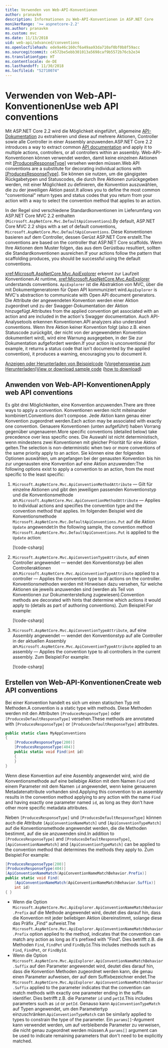 ```yaml
---
title: Verwenden von Web-API-Konventionen
author: pranavkm
description: Informationen zu Web-API-Konventionen in ASP.NET Core
monikerRange: '>= aspnetcore-2.2'
ms.author: pranavkm
ms.custom: mvc
ms.date: 11/13/2018
uid: web-api/advanced/conventions
ms.openlocfilehash: ede9a46c160cf6a49aa93da710af0bf0b8f59acc
ms.sourcegitcommit: c4572be5ebb301013a5698caf9b5572b76cb2e34
ms.translationtype: HT
ms.contentlocale: de-DE
ms.lasthandoff: 11/30/2018
ms.locfileid: "52710074"
---
```

# <a name="use-web-api-conventions"></a><span data-ttu-id="85a9b-103">Verwenden von Web-API-Konventionen</span><span class="sxs-lookup"><span data-stu-id="85a9b-103">Use web API conventions</span></span>

<span data-ttu-id="85a9b-104">Mit ASP.NET Core 2.2 wird die Möglichkeit eingeführt, allgemeine [API-Dokumentation](xref:tutorials/web-api-help-pages-using-swagger) zu extrahieren und diese auf mehrere Aktionen, Controller sowie alle Controller in einer Assembly anzuwenden.</span><span class="sxs-lookup"><span data-stu-id="85a9b-104">ASP.NET Core 2.2 introduces a way to extract common [API documentation](xref:tutorials/web-api-help-pages-using-swagger) and apply it to multiple actions, controllers, or all controllers within an assembly.</span></span> <span data-ttu-id="85a9b-105">Web-API-Konventionen können verwendet werden, damit keine einzelnen Aktionen mit [[ProducesResponseType]](xref:Microsoft.AspNetCore.Mvc.ProducesResponseTypeAttribute) versehen werden müssen.</span><span class="sxs-lookup"><span data-stu-id="85a9b-105">Web API conventions are a substitute for decorating individual actions with [[ProducesResponseType]](xref:Microsoft.AspNetCore.Mvc.ProducesResponseTypeAttribute).</span></span> <span data-ttu-id="85a9b-106">Sie können sie nutzen, um die gängigsten Rückgabetypen und Statuscodes, die durch Ihre Aktionen zurückgegeben werden, mit einer Möglichkeit zu definieren, die Konvention auszuwählen, die zu der jeweiligen Aktion passt.</span><span class="sxs-lookup"><span data-stu-id="85a9b-106">It allows you to define the most common "conventional" return types and status codes that you return from your action with a way to select the convention method that applies to an action.</span></span>

<span data-ttu-id="85a9b-107">In der Regel sind verschiedene Standardkonventionen im Lieferumfang von ASP.NET Core MVC 2.2 enthalten (`Microsoft.AspNetCore.Mvc.DefaultApiConventions`).</span><span class="sxs-lookup"><span data-stu-id="85a9b-107">By default, ASP.NET Core MVC 2.2 ships with a set of default conventions, `Microsoft.AspNetCore.Mvc.DefaultApiConventions`.</span></span> <span data-ttu-id="85a9b-108">Diese Konventionen basieren auf dem Controller, dessen Gerüst ASP.NET Core erstellt.</span><span class="sxs-lookup"><span data-stu-id="85a9b-108">The conventions are based on the controller that ASP.NET Core scaffolds.</span></span> <span data-ttu-id="85a9b-109">Wenn Ihre Aktionen dem Muster folgen, das aus dem Gerüstbau resultiert, sollten die Standardkonventionen ausreichen.</span><span class="sxs-lookup"><span data-stu-id="85a9b-109">If your actions follow the pattern that scaffolding produces, you should be successful using the default conventions.</span></span>

<span data-ttu-id="85a9b-110"><xref:Microsoft.AspNetCore.Mvc.ApiExplorer> erkennt zur Laufzeit Konventionen.</span><span class="sxs-lookup"><span data-stu-id="85a9b-110">At runtime, <xref:Microsoft.AspNetCore.Mvc.ApiExplorer> understands conventions.</span></span> <span data-ttu-id="85a9b-111">`ApiExplorer` ist die Abstraktion von MVC, über die mit Dokumentgeneratoren für Open API kommuniziert wird.</span><span class="sxs-lookup"><span data-stu-id="85a9b-111">`ApiExplorer` is MVC's abstraction to communicate with Open API document generators.</span></span> <span data-ttu-id="85a9b-112">Die Attribute der angewendeten Konvention werden einer Aktion zugeordnet und zu der Swagger-Dokumentation der Aktion hinzugefügt.</span><span class="sxs-lookup"><span data-stu-id="85a9b-112">Attributes from the applied convention get associated with an action and are included in the action's Swagger documentation.</span></span> <span data-ttu-id="85a9b-113">Auch API-Analysetools erkennen Konventionen.</span><span class="sxs-lookup"><span data-stu-id="85a9b-113">API analyzers also understand conventions.</span></span> <span data-ttu-id="85a9b-114">Wenn Ihre Aktion keiner Konvention folgt (also z.B. einen Statuscode zurückgibt, der nicht von der angewendeten Konvention dokumentiert wird), wird eine Warnung ausgegeben, in der Sie zur Dokumentation aufgefordert werden.</span><span class="sxs-lookup"><span data-stu-id="85a9b-114">If your action is unconventional (for example, it returns a status code that isn't documented by the applied convention), it produces a warning, encouraging you to document it.</span></span>

<span data-ttu-id="85a9b-115">[Anzeigen oder Herunterladen von Beispielcode](https://github.com/aspnet/Docs/tree/master/aspnetcore/web-api/advanced/conventions/sample) ([Vorgehensweise zum Herunterladen](xref:index#how-to-download-a-sample))</span><span class="sxs-lookup"><span data-stu-id="85a9b-115">[View or download sample code](https://github.com/aspnet/Docs/tree/master/aspnetcore/web-api/advanced/conventions/sample) ([how to download](xref:index#how-to-download-a-sample))</span></span>

## <a name="apply-web-api-conventions"></a><span data-ttu-id="85a9b-116">Anwenden von Web-API-Konventionen</span><span class="sxs-lookup"><span data-stu-id="85a9b-116">Apply web API conventions</span></span>

<span data-ttu-id="85a9b-117">Es gibt drei Möglichkeiten, eine Konvention anzuwenden.</span><span class="sxs-lookup"><span data-stu-id="85a9b-117">There are three ways to apply a convention.</span></span> <span data-ttu-id="85a9b-118">Konventionen werden nicht miteinander kombiniert.</span><span class="sxs-lookup"><span data-stu-id="85a9b-118">Conventions don't compose.</span></span> <span data-ttu-id="85a9b-119">Jede Aktion kann genau einer Konvention zugeordnet werden.</span><span class="sxs-lookup"><span data-stu-id="85a9b-119">Each action may be associated with exactly one convention.</span></span> <span data-ttu-id="85a9b-120">Genauere Konventionen (unten aufgeführt) haben Vorrang gegenüber ungenaueren.</span><span class="sxs-lookup"><span data-stu-id="85a9b-120">More specific conventions (detailed below) take precedence over less specific ones.</span></span> <span data-ttu-id="85a9b-121">Die Auswahl ist nicht deterministisch, wenn mindestens zwei Konventionen mit gleicher Priorität für eine Aktion gelten.</span><span class="sxs-lookup"><span data-stu-id="85a9b-121">The selection is non-deterministic when two or more conventions of the same priority apply to an action.</span></span> <span data-ttu-id="85a9b-122">Sie können eine der folgenden Optionen auswählen, um angefangen bei der genausten Konvention bis hin zur ungenausten eine Konvention auf eine Aktion anzuwenden:</span><span class="sxs-lookup"><span data-stu-id="85a9b-122">The following options exist to apply a convention to an action, from the most specific to the least specific:</span></span>

1. <span data-ttu-id="85a9b-123">`Microsoft.AspNetCore.Mvc.ApiConventionMethodAttribute` &mdash; Gilt für einzelne Aktionen und gibt den jeweiligen passenden Konventionstyp und die Konventionsmethode an.</span><span class="sxs-lookup"><span data-stu-id="85a9b-123">`Microsoft.AspNetCore.Mvc.ApiConventionMethodAttribute` &mdash; Applies to individual actions and specifies the convention type and the convention method that applies.</span></span> <span data-ttu-id="85a9b-124">Im folgenden Beispiel wird die Konventionsmethode `Microsoft.AspNetCore.Mvc.DefaultApiConventions.Put` auf die Aktion `Update` angewendet:</span><span class="sxs-lookup"><span data-stu-id="85a9b-124">In the following sample, the convention method `Microsoft.AspNetCore.Mvc.DefaultApiConventions.Put` is applied to the `Update` action:</span></span>

    [!code-csharp[](conventions/sample/Controllers/ContactsConventionController.cs?name=apiconventionmethod&highlight=2-3)]

1. <span data-ttu-id="85a9b-125">`Microsoft.AspNetCore.Mvc.ApiConventionTypeAttribute`, auf einen Controller angewendet &mdash; wendet den Konventionstyp bei allen Controlleraktionen an.</span><span class="sxs-lookup"><span data-stu-id="85a9b-125">`Microsoft.AspNetCore.Mvc.ApiConventionTypeAttribute` applied to a controller &mdash; Applies the convention type to all actions on the controller.</span></span> <span data-ttu-id="85a9b-126">Konventionsmethoden werden mit Hinweisen dazu versehen, für welche Aktionen sie jeweils anzuwenden sind (werden als Teil von Konventionen zur Dokumenterstellung zugewiesen).</span><span class="sxs-lookup"><span data-stu-id="85a9b-126">Convention methods are decorated with hints that determine which actions it would apply to (details as part of authoring conventions).</span></span> <span data-ttu-id="85a9b-127">Zum Beispiel:</span><span class="sxs-lookup"><span data-stu-id="85a9b-127">For example:</span></span>

    [!code-csharp[](conventions/sample/Controllers/ContactsConventionController.cs?name=apiconventiontypeattribute)]

1. <span data-ttu-id="85a9b-128">`Microsoft.AspNetCore.Mvc.ApiConventionTypeAttribute`, auf eine Assembly angewendet &mdash; wendet den Konventionstyp auf alle Controller in der aktuellen Assembly an.</span><span class="sxs-lookup"><span data-stu-id="85a9b-128">`Microsoft.AspNetCore.Mvc.ApiConventionTypeAttribute` applied to an assembly &mdash; Applies the convention type to all controllers in the current assembly.</span></span> <span data-ttu-id="85a9b-129">Zum Beispiel:</span><span class="sxs-lookup"><span data-stu-id="85a9b-129">For example:</span></span>

    [!code-csharp[](conventions/sample/Startup.cs?name=apiconventiontypeattribute)]

## <a name="create-web-api-conventions"></a><span data-ttu-id="85a9b-130">Erstellen von Web-API-Konventionen</span><span class="sxs-lookup"><span data-stu-id="85a9b-130">Create web API conventions</span></span>

<span data-ttu-id="85a9b-131">Bei einer Konvention handelt es sich um einen statischen Typ mit Methoden.</span><span class="sxs-lookup"><span data-stu-id="85a9b-131">A convention is a static type with methods.</span></span> <span data-ttu-id="85a9b-132">Diese Methoden werden mit den Attributen `[ProducesResponseType]` oder `[ProducesDefaultResponseType]` versehen.</span><span class="sxs-lookup"><span data-stu-id="85a9b-132">These methods are annotated with `[ProducesResponseType]` or `[ProducesDefaultResponseType]` attributes.</span></span>

```csharp
public static class MyAppConventions
{
    [ProducesResponseType(200)]
    [ProducesResponseType(404)]
    public static void Find(int id)
    {
    }
}
```

<span data-ttu-id="85a9b-133">Wenn diese Konvention auf eine Assembly angewendet wird, wird die Konventionsmethode auf eine beliebige Aktion mit dem Namen `Find` und einem Parameter mit dem Namen `id` angewendet, wenn keine genaueren Metadatenattribute vorhanden sind.</span><span class="sxs-lookup"><span data-stu-id="85a9b-133">Applying this convention to an assembly results in the convention method applying to any action with the name `Find` and having exactly one parameter named `id`, as long as they don't have other more specific metadata attributes.</span></span>

<span data-ttu-id="85a9b-134">Neben `[ProducesResponseType]` und `[ProducesDefaultResponseType]` können auch die Attribute `[ApiConventionNameMatch]` und `[ApiConventionTypeMatch]` auf die Konventionsmethode angewendet werden, die die Methoden bestimmt, auf die sie anzuwenden sind.</span><span class="sxs-lookup"><span data-stu-id="85a9b-134">In addition to `[ProducesResponseType]` and `[ProducesDefaultResponseType]`, `[ApiConventionNameMatch]` and `[ApiConventionTypeMatch]` can be applied to the convention method that determines the methods they apply to.</span></span> <span data-ttu-id="85a9b-135">Zum Beispiel:</span><span class="sxs-lookup"><span data-stu-id="85a9b-135">For example:</span></span>

```csharp
[ProducesResponseType(200)]
[ProducesResponseType(404)]
[ApiConventionNameMatch(ApiConventionNameMatchBehavior.Prefix)]
public static void Find(
    [ApiConventionNameMatch(ApiConventionNameMatchBehavior.Suffix)]
    int id)
{ }
```

* <span data-ttu-id="85a9b-136">Wenn die Option `Microsoft.AspNetCore.Mvc.ApiExplorer.ApiConventionNameMatchBehavior.Prefix` auf die Methode angewendet wird, deutet dies darauf hin, dass die Konvention mit jeder beliebigen Aktion übereinstimmt, solange diese das Präfix „Find“ aufweist.</span><span class="sxs-lookup"><span data-stu-id="85a9b-136">The `Microsoft.AspNetCore.Mvc.ApiExplorer.ApiConventionNameMatchBehavior.Prefix` option applied to the method, indicates that the convention can match any action as long as it's prefixed with "Find".</span></span> <span data-ttu-id="85a9b-137">Dies betrifft z.B. die Methoden `Find`, `FindPet` und `FindById`.</span><span class="sxs-lookup"><span data-stu-id="85a9b-137">This includes methods such as `Find`, `FindPet`, or `FindById`.</span></span>
* <span data-ttu-id="85a9b-138">Wenn die Option `Microsoft.AspNetCore.Mvc.ApiExplorer.ApiConventionNameMatchBehavior.Suffix` auf den Parameter angewendet wird, deutet dies darauf hin, dass die Konvention Methoden zugeordnet werden kann, die genau einen Parameter aufweisen, der auf dem Suffixbezeichner endet.</span><span class="sxs-lookup"><span data-stu-id="85a9b-138">The `Microsoft.AspNetCore.Mvc.ApiExplorer.ApiConventionNameMatchBehavior.Suffix` applied to the parameter indicates that the convention can match methods with exactly one parameter ending in the suffix identifier.</span></span> <span data-ttu-id="85a9b-139">Dies betrifft z.B. die Parameter `id` und `petId`.</span><span class="sxs-lookup"><span data-stu-id="85a9b-139">This includes parameters such as `id` or `petId`.</span></span> <span data-ttu-id="85a9b-140">Genauso kann `ApiConventionTypeMatch` auf Typen angewendet, um den Parametertyp einzuschränken.</span><span class="sxs-lookup"><span data-stu-id="85a9b-140">`ApiConventionTypeMatch` can be similarly applied to types to constrain the type of the parameter.</span></span> <span data-ttu-id="85a9b-141">Ein `params[]`-Argument kann verwendet werden, um auf verbleibende Parameter zu verweisen, die nicht genau zugeordnet werden müssen.</span><span class="sxs-lookup"><span data-stu-id="85a9b-141">A `params[]` argument can be used to indicate remaining parameters that don't need to be explicitly matched.</span></span>
